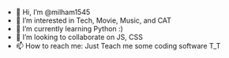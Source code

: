 - 👋 Hi, I’m @milham1545
- 👀 I’m interested in Tech, Movie, Music, and CAT
- 🌱 I’m currently learning Python :)
- 💞️ I’m looking to collaborate on JS, CSS
- 📫 How to reach me: Just Teach me some coding software T_T
